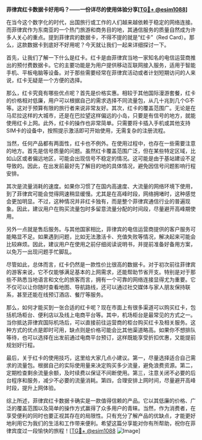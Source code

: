 **菲律宾红卡数据卡好用吗？——一份详尽的使用体验分享[[TG💪+ @esim1088](https://t.me/s/esim1088)]**

在当今这个数字化的时代，出国旅行或工作的人们越来越依赖于稳定的网络连接。而菲律宾作为东南亚的一个热门旅游和商务目的地，其通信服务的质量自然成为许多人关心的重点。提到菲律宾的数据卡，不得不提的就是“红卡”（Red Card）。那么，这款数据卡到底好不好用呢？今天就让我们一起来详细探讨一下。

首先，让我们了解一下什么是红卡。红卡是由菲律宾当地一家知名的电信运营商推出的预付费数据卡。它的主要功能是为用户提供移动互联网接入服务，适用于智能手机、平板电脑等设备。对于那些需要经常在菲律宾活动或者计划短期访问的人来说，红卡无疑是一个方便的选择。

那么，红卡究竟有哪些优点呢？首先是价格实惠。相较于其他国际漫游套餐，红卡的价格相对低廉，用户可以根据自己的需求选择不同流量包，从几十兆到几个G不等。这对于预算有限的旅行者来说非常友好。其次，红卡的覆盖范围广。无论是在马尼拉这样的大城市，还是在巴拉望这样偏远的小岛，只要是有信号的地方，就能使用红卡上网。此外，红卡的操作也非常简单。只需要将卡插入手机或其他支持SIM卡的设备中，按照提示激活即可开始使用，无需复杂的注册流程。

当然，任何产品都有两面性，红卡也不例外。在使用过程中，也存在一些需要注意的地方。首先是信号质量的问题。虽然红卡覆盖范围广泛，但在某些特定区域，比如山区或者偏远地区，可能会出现信号不稳定的情况。这可能是由于基站建设不足导致的。因此，在出发前最好先了解目的地的具体情况，避免因信号问题影响行程安排。

其次是流量消耗的速度。如果你习惯了在国内高速度、大流量的网络环境下使用，到了菲律宾可能会觉得网速稍显缓慢。尤其是在高峰时段，网络拥堵时，这种感觉会更加明显。不过，这种情况并非红卡独有，而是整个菲律宾通信行业的普遍现象。因此，建议用户在购买流量包时多留意流量分配的时间段，尽量避开高峰期使用。

另外一点就是售后服务。与其他国家相比，菲律宾的电信运营商提供的客户服务可能略显不足。如果遇到问题，比如无法激活卡、充值失败等情况，解决起来可能会比较麻烦。因此，建议用户在使用之前仔细阅读说明书，并提前准备好备用方案，以免万一出现问题手忙脚乱。

尽管如此，总体而言，红卡仍然是一款性价比很高的数据卡。对于初次前往菲律宾的游客来说，它不仅能够满足基本的上网需求，还能帮助节省开支。特别是对于那些不熟悉当地语言和文化的旅客而言，拥有一个可靠的网络连接显得尤为重要。它不仅可以让你随时查看地图、导航路线，还可以通过社交媒体与家人朋友保持联系，甚至还能在线预订酒店、餐厅等服务。

那么，如何才能买到一张合适的红卡呢？现在市面上有很多渠道可以购买红卡，包括机场柜台、便利店以及线上电商平台等。其中，机场柜台是最常见的方式之一。当你抵达菲律宾国际机场后，可以直接前往运营商的柜台购买红卡及相关服务。这种方式的优点是即时可用，缺点则是价格可能会比其他渠道略高。如果你不想排队等待，也可以选择在出发前通过电商平台预订，这样既能享受折扣优惠，又能提前规划好行程。

最后，关于红卡的使用技巧，这里给大家几点小建议。第一，尽量选择适合自己需求的流量包。根据自己的实际使用量来决定购买多少流量，避免浪费资源。第二，定期检查剩余流量余额，及时续费以保证不间断使用。第三，注意关闭不必要的后台程序和服务，减少不必要的流量消耗。第四，合理安排上网时间，尽量避开高峰时段，提升上网体验。

综上所述，菲律宾红卡数据卡确实是一款值得信赖的产品。它以其低廉的价格、广泛的覆盖范围以及简单的操作方式赢得了众多用户的青睐。当然，作为消费者，在享受便利的同时也要正视其存在的局限性。只有充分了解产品的优缺点，才能更好地利用它为我们的生活和工作带来便利。希望这篇分享能对你有所帮助，祝你在菲律宾度过一段愉快的旅程！[[TG💪+ @esim1088](https://t.me/s/esim1088) ![Image](https://i.postimg.cc/4NQfJmqS/Snipaste-2025-05-13-00-14-12.png)]